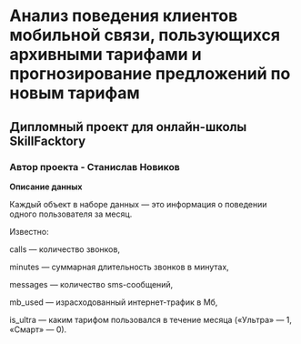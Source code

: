 # Анализ поведения клиентов мобильной связи, пользующихся архивными тарифами и прогнозирование предложений по новым тарифам

## Дипломный проект для онлайн-школы SkillFacktory

### Автор проекта - Станислав Новиков


**Описание данных**

Каждый объект в наборе данных — это информация о поведении одного пользователя за месяц. 

Известно:

сalls — количество звонков,

minutes — суммарная длительность звонков в минутах,

messages — количество sms-сообщений,

mb_used — израсходованный интернет-трафик в Мб,

is_ultra — каким тарифом пользовался в течение месяца («Ультра» — 1, «Смарт» — 0).
